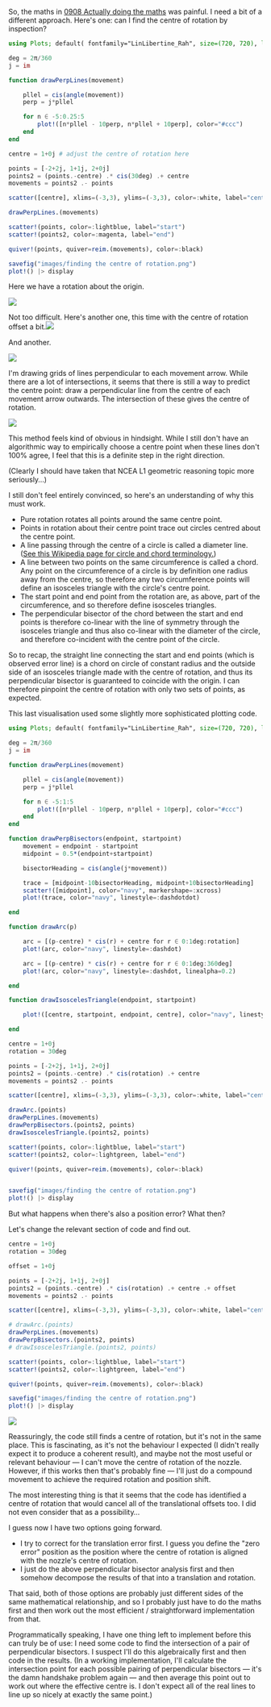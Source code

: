 So, the maths in [0908 Actually doing the maths](0908%20Actually%20doing%20the%20maths.md) was painful. I need a bit of a different approach. Here's one: can I find the centre of rotation by inspection?

```julia
using Plots; default( fontfamily="LinLibertine_Rah", size=(720, 720), label="", background_color=:transparent, foreground_color="#777", dpi=300 )

deg = 2π/360
j = im

function drawPerpLines(movement)

	pllel = cis(angle(movement))
	perp = j*pllel

	for n ∈ -5:0.25:5
		plot!([n*pllel - 10perp, n*pllel + 10perp], color="#ccc")
	end
end

centre = 1+0j # adjust the centre of rotation here

points = [-2+2j, 1+1j, 2+0j]
points2 = (points.-centre) .* cis(30deg) .+ centre
movements = points2 .- points

scatter([centre], xlims=(-3,3), ylims=(-3,3), color=:white, label="centre of rotation")

drawPerpLines.(movements)

scatter!(points, color=:lightblue, label="start")
scatter!(points2, color=:magenta, label="end")

quiver!(points, quiver=reim.(movements), color=:black)

savefig("images/finding the centre of rotation.png")
plot!() |> display
```

Here we have a rotation about the origin.

![](finding%20the%20centre%20of%20rotation.png)

Not too difficult. Here's another one, this time with the centre of rotation offset a bit.![](finding%20the%20centre%20of%20rotation%201.png)

And another.

![](finding%20the%20centre%20of%20rotation%202.png)

I'm drawing grids of lines perpendicular to each movement arrow. While there are a lot of intersections, it seems that there is still a way to predict the centre point: draw a perpendicular line from the centre of each movement arrow outwards. The intersection of these gives the centre of rotation.

![](finding%20the%20centre%20of%20rotation%207.png)

This method feels kind of obvious in hindsight. While I still don't have an algorithmic way to empirically choose a centre point when these lines don't 100% agree, I feel that this is a definite step in the right direction.

(Clearly I should have taken that NCEA L1 geometric reasoning topic more seriously…)

I still don't feel entirely convinced, so here's an understanding of why this must work.

- Pure rotation rotates all points around the same centre point.
- Points in rotation about their centre point trace out circles centred about the centre point.
- A line passing through the centre of a circle is called a diameter line. ([See this Wikipedia page for circle and chord terminology.](<https://en.wikipedia.org/wiki/Chord_(geometry)>))
- A line between two points on the same circumference is called a chord. Any point on the circumference of a circle is by definition one radius away from the centre, so therefore any two circumference points will define an isosceles triangle with the circle's centre point.
- The start point and end point from the rotation are, as above, part of the circumference, and so therefore define isosceles triangles.
- The perpendicular bisector of the chord between the start and end points is therefore co-linear with the line of symmetry through the isosceles triangle and thus also co-linear with the diameter of the circle, and therefore co-incident with the centre point of the circle.

So to recap, the straight line connecting the start and end points (which is observed error line) is a chord on circle of constant radius and the outside side of an isosceles triangle made with the centre of rotation, and thus its perpendicular bisector is guaranteed to coincide with the origin. I can therefore pinpoint the centre of rotation with only two sets of points, as expected.

This last visualisation used some slightly more sophisticated plotting code.

```julia
using Plots; default( fontfamily="LinLibertine_Rah", size=(720, 720), label="", background_color="#fffe", background_color_inside=:transparent, foreground_color="#777", dpi=300 )

deg = 2π/360
j = im

function drawPerpLines(movement)

	pllel = cis(angle(movement))
	perp = j*pllel

	for n ∈ -5:1:5
		plot!([n*pllel - 10perp, n*pllel + 10perp], color="#ccc")
	end
end

function drawPerpBisectors(endpoint, startpoint)
	movement = endpoint - startpoint
	midpoint = 0.5*(endpoint+startpoint)

	bisectorHeading = cis(angle(j*movement))

	trace = [midpoint-10bisectorHeading, midpoint+10bisectorHeading]
	scatter!([midpoint], color="navy", markershape=:xcross)
	plot!(trace, color="navy", linestyle=:dashdotdot)

end

function drawArc(p)

	arc = [(p-centre) * cis(r) + centre for r ∈ 0:1deg:rotation]
	plot!(arc, color="navy", linestyle=:dashdot)

	arc = [(p-centre) * cis(r) + centre for r ∈ 0:1deg:360deg]
	plot!(arc, color="navy", linestyle=:dashdot, linealpha=0.2)

end

function drawIsoscelesTriangle(endpoint, startpoint)

	plot!([centre, startpoint, endpoint, centre], color="navy", linestyle=:dashdotdot, linealpha=0.2)

end

centre = 1+0j
rotation = 30deg

points = [-2+2j, 1+1j, 2+0j]
points2 = (points.-centre) .* cis(rotation) .+ centre
movements = points2 .- points

scatter([centre], xlims=(-3,3), ylims=(-3,3), color=:white, label="centre of rotation")

drawArc.(points)
drawPerpLines.(movements)
drawPerpBisectors.(points2, points)
drawIsoscelesTriangle.(points2, points)

scatter!(points, color=:lightblue, label="start")
scatter!(points2, color=:lightgreen, label="end")

quiver!(points, quiver=reim.(movements), color=:black)


savefig("images/finding the centre of rotation.png")
plot!() |> display
```

But what happens when there's also a position error? What then?

Let's change the relevant section of code and find out.

```julia
centre = 1+0j
rotation = 30deg

offset = 1+0j

points = [-2+2j, 1+1j, 2+0j]
points2 = (points.-centre) .* cis(rotation) .+ centre .+ offset
movements = points2 .- points

scatter([centre], xlims=(-3,3), ylims=(-3,3), color=:white, label="centre of rotation")

# drawArc.(points)
drawPerpLines.(movements)
drawPerpBisectors.(points2, points)
# drawIsoscelesTriangle.(points2, points)

scatter!(points, color=:lightblue, label="start")
scatter!(points2, color=:lightgreen, label="end")

quiver!(points, quiver=reim.(movements), color=:black)

savefig("images/finding the centre of rotation.png")
plot!() |> display
```

![](finding%20the%20centre%20of%20rotation%208.png)

Reassuringly, the code still finds a centre of rotation, but it's not in the same place. This is fascinating, as it's not the behaviour I expected (I didn't really expect it to produce a coherent result), and maybe not the most useful or relevant behaviour — I can't move the centre of rotation of the nozzle. However, if this works then that's probably fine — I'll just do a compound movement to achieve the required rotation and position shift.

The most interesting thing is that it seems that the code has identified a centre of rotation that would cancel all of the translational offsets too. I did not even consider that as a possibility…

I guess now I have two options going forward.

- I try to correct for the translation error first. I guess you define the "zero error" position as the position where the centre of rotation is aligned with the nozzle's centre of rotation.
- I just do the above perpendicular bisector analysis first and then somehow decompose the results of that into a translation and rotation.

That said, both of those options are probably just different sides of the same mathematical relationship, and so I probably just have to do the maths first and then work out the most efficient / straightforward implementation from that.

Programmatically speaking, I have one thing left to implement before this can truly be of use: I need some code to find the intersection of a pair of perpendicular bisectors. I suspect I'll do this algebraically first and then code in the results. (In a working implementation, I'll calculate the intersection point for each possible pairing of perpendicular bisectors — it's the damn handshake problem again — and then average this point out to work out where the effective centre is. I don't expect all of the real lines to line up so nicely at exactly the same point.)